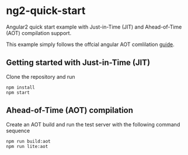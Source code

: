 # ng2-quick-start
Angular2 quick start example with Just-in-Time (JIT) and Ahead-of-Time (AOT) compilation support.

This example simply follows the offcial angular AOT comlilation [guide](https://angular.io/docs/ts/latest/cookbook/aot-compiler.html).

## Getting started with Just-in-Time (JIT)
Clone the repository and run

```
npm install
npm start
```

## Ahead-of-Time (AOT) compilation
Create an AOT build and run the test server with the following command sequence
```
npm run build:aot
npm run lite:aot
```
